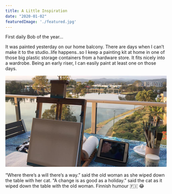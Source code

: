 ```yaml
---
title: A Little Inspiration
date: "2020-01-02"
featuredImage: './featured.jpg'
---
```


First daily Bob of the year...

<!-- end -->

It was painted yesterday on our home balcony. There are days when I can’t make it to the studio..life happens..so I keep a painting kit at home in one of those big plastic storage containers from a hardware store. It fits nicely into a wardrobe. Being an early riser, I can easily paint at least one on those days.

![1](./1.jpg)

“Where there’s a will there’s a way.” said the old woman as she wiped down the table with her cat.
“A change is as good as a holiday.” said the cat as it wiped down the table with the old woman.
Finnish humour 🇫🇮 😂

